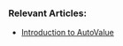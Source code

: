 ### Relevant Articles:
- [Introduction to AutoValue](http://www.baeldung.com/introduction-to-autovalue)
